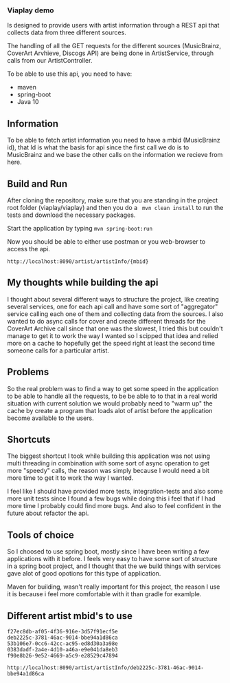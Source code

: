 <h3>Viaplay demo</h3>
Is designed to provide users with artist information through a REST api that collects data from three different sources.

The handling of all the GET requests for the different sources (MusicBrainz, CoverArt Arvhieve, Discogs API) are being done in ArtistService, through calls from our ArtistController.

To be able to use this api, you need to have:

- maven 
- spring-boot
- Java 10

## Information
To be able to fetch artist information you need to have a mbid (MusicBrainz id),
that Id is what the basis for api since the first call we do is to MusicBrainz and we base the other calls on the information we recieve from here.

## Build and Run
After cloning the repository, make sure that you are standing in the project root folder (viaplay/viaplay) and then you do a
``` mvn clean install``` to run the tests and download the necessary packages.

Start the application by typing
``` mvn spring-boot:run ```

Now you should be able to either use postman or you web-browser to access the api.

```http://localhost:8090/artist/artistInfo/{mbid}```

## My thoughts while building the api

I thought about several different ways to structure the project, like creating several services, one for each api call and have some sort of "aggregator" service calling each one of them and collecting data from the sources.
I also wanted to do async calls for cover and create different threads for the CoverArt Archive call since that one was the slowest, I tried this but couldn't manage to get it to work the way I wanted so I scipped that idea and relied more on a cache to hopefully get the speed right at least the second time someone calls for a particular artist.

## Problems

So the real problem was to find a way to get some speed in the application to be able to handle all the requests, to
be be able to to that in a real world situation with current solution we would probably need to "warm up" the cache by create a program that loads alot of artist before the application become available to the users.

## Shortcuts

The biggest shortcut I took while building this application was not using multi threading in combination with some sort of async operation to get more "speedy" calls, the reason was simply because I would need a bit more time to get it to work the way I wanted.

I feel like I should have provided more tests, integration-tests and also some more unit tests since I found a few bugs while doing this i feel that if I had more time I probably could find more bugs.
And also to feel confident in the future about refactor the api.

## Tools of choice

So I choosed to use spring boot, mostly since I have been writing a few applications with it before.
I feels very easy to have some sort of structure in a spring boot project, and I thought that the we build things with services gave alot of good opotions for this type of application.

Maven for building, wasn't really important for this project, the reason I use it is because i feel more comfortable with it than gradle for examlple.

## Different artist mbid's to use
```
f27ec8db-af05-4f36-916e-3d57f91ecf5e
deb2225c-3781-46ac-9014-bbe94a1d86ca
53b106e7-0cc6-42cc-ac95-ed8d30a3a98e
0383dadf-2a4e-4d10-a46a-e9e041da8eb3
f90e8b26-9e52-4669-a5c9-e28529c47894

http://localhost:8090/artist/artistInfo/deb2225c-3781-46ac-9014-bbe94a1d86ca
